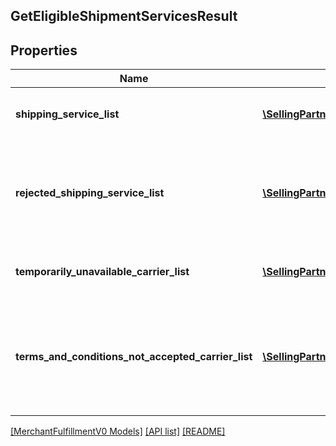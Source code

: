 ## GetEligibleShipmentServicesResult

## Properties

Name | Type | Description | Notes
------------ | ------------- | ------------- | -------------
**shipping_service_list** | [**\SellingPartnerApi\Model\MerchantFulfillmentV0\ShippingService[]**](ShippingService.md) | A list of shipping services offers. |
**rejected_shipping_service_list** | [**\SellingPartnerApi\Model\MerchantFulfillmentV0\RejectedShippingService[]**](RejectedShippingService.md) | List of services that were for some reason unavailable for this request | [optional]
**temporarily_unavailable_carrier_list** | [**\SellingPartnerApi\Model\MerchantFulfillmentV0\TemporarilyUnavailableCarrier[]**](TemporarilyUnavailableCarrier.md) | A list of temporarily unavailable carriers. | [optional]
**terms_and_conditions_not_accepted_carrier_list** | [**\SellingPartnerApi\Model\MerchantFulfillmentV0\TermsAndConditionsNotAcceptedCarrier[]**](TermsAndConditionsNotAcceptedCarrier.md) | List of carriers whose terms and conditions were not accepted by the seller. | [optional]

[[MerchantFulfillmentV0 Models]](../) [[API list]](../../Api) [[README]](../../../README.md)
